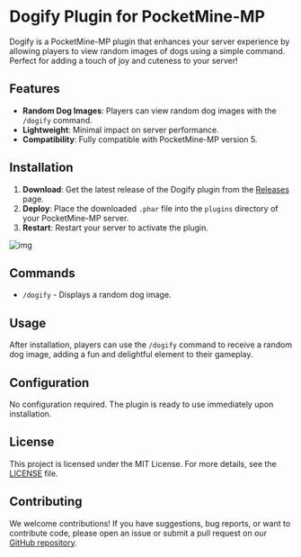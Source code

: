 # Dogify Plugin for PocketMine-MP

Dogify is a PocketMine-MP plugin that enhances your server experience by allowing players to view random images of dogs using a simple command. Perfect for adding a touch of joy and cuteness to your server!

## Features
- **Random Dog Images**: Players can view random dog images with the `/dogify` command.
- **Lightweight**: Minimal impact on server performance.
- **Compatibility**: Fully compatible with PocketMine-MP version 5.

## Installation
1. **Download**: Get the latest release of the Dogify plugin from the [Releases](https://github.com/ZyloxDeveloper/Dogify/releases) page.
2. **Deploy**: Place the downloaded `.phar` file into the `plugins` directory of your PocketMine-MP server.
3. **Restart**: Restart your server to activate the plugin.

![img](https://cdn.discordapp.com/attachments/419876965986729984/1269584413197336618/Screenshot_2024-08-04_041453.png?ex=66b0981f&is=66af469f&hm=f6d1dc55d95813bbcb6cc87adad12d9d8e904f392787fd762e9849b59ae7b0f0&)

## Commands
- `/dogify` - Displays a random dog image.

## Usage
After installation, players can use the `/dogify` command to receive a random dog image, adding a fun and delightful element to their gameplay.

## Configuration
No configuration required. The plugin is ready to use immediately upon installation.

## License
This project is licensed under the MIT License. For more details, see the [LICENSE](https://github.com/ZyloxDeveloper/Dogify/blob/main/LICENSE) file.

## Contributing
We welcome contributions! If you have suggestions, bug reports, or want to contribute code, please open an issue or submit a pull request on our [GitHub repository](https://github.com/ZyloxDeveloper/Dogify).
